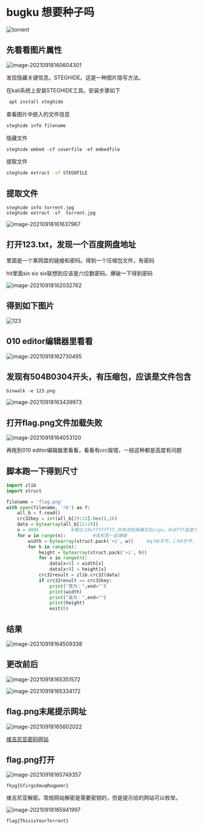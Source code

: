 # bugku 想要种子吗

![torrent](https://xiuxiu-1306082599.cos.ap-beijing.myqcloud.com/xiao/torrent.jpg)

## 先看看图片属性

![image-20210918160604301](https://xiuxiu-1306082599.cos.ap-beijing.myqcloud.com/xiao/image-20210918160604301.png)

发现隐藏关键信息。STEGHIDE。这是一种图片隐写方法。

在kali系统上安装STEGHIDE工具。安装步骤如下

```php
 apt install steghide
```

查看图片中嵌入的文件信息

```php
steghide info filename
```

隐藏文件

```php
steghide embed -cf coverfile -ef embedfile
```

提取文件

```sh
steghide extract -sf STEGOFILE
```

## 提取文件

```
steghide info torrent.jpg 
steghide extract -sf  torrent.jpg      
```

![image-20210918161637967](https://xiuxiu-1306082599.cos.ap-beijing.myqcloud.com/xiao/image-20210918161637967.png)

## 打开123.txt，发现一个百度网盘地址

里面是一个某网盘的链接和密码。得到一个压缩包文件，有密码

hit里面six six six联想到应该是六位数密码。爆破一下得到密码

![image-20210918162032762](https://xiuxiu-1306082599.cos.ap-beijing.myqcloud.com/xiao/image-20210918162032762.png)

## 得到如下图片

![123](https://xiuxiu-1306082599.cos.ap-beijing.myqcloud.com/xiao/123.png)

## 010 editor编辑器里看看

![image-20210918162730495](https://xiuxiu-1306082599.cos.ap-beijing.myqcloud.com/xiao/image-20210918162730495.png)

## 发现有504B0304开头，有压缩包，应该是文件包含

```
binwalk -e 123.png
```

![image-20210918163439973](https://xiuxiu-1306082599.cos.ap-beijing.myqcloud.com/xiao/image-20210918163439973.png)

## 打开flag.png文件加载失败

![image-20210918164053120](https://xiuxiu-1306082599.cos.ap-beijing.myqcloud.com/xiao/image-20210918164053120.png)

再拖到010 editor编辑器里看看，看看有crc报错，一般这种都是高度有问题

## 脚本跑一下得到尺寸

```python
import zlib
import struct

filename = 'flag.png'
with open(filename, 'rb') as f:
    all_b = f.read()
    crc32key = int(all_b[29:33].hex(),16)
    data = bytearray(all_b[12:29])
    n = 4095            #理论上0xffffffff,但考虑到屏幕实际/cpu，0x0fff就差不多了
    for w in range(n):          #高和宽一起爆破
        width = bytearray(struct.pack('>i', w))     #q为8字节，i为4字节，h为2字节
        for h in range(n):
            height = bytearray(struct.pack('>i', h))
            for x in range(4):
                data[x+4] = width[x]
                data[x+8] = height[x]
            crc32result = zlib.crc32(data)
            if crc32result == crc32key:
                print("宽为：",end="")
                print(width)
                print("高为：",end="")
                print(height)
                exit(0)

```

## 结果

![image-20210918164509338](https://xiuxiu-1306082599.cos.ap-beijing.myqcloud.com/xiao/image-20210918164509338.png)

## 更改前后

![image-20210918165351572](https://xiuxiu-1306082599.cos.ap-beijing.myqcloud.com/xiao/image-20210918165351572.png)

![image-20210918165334172](https://xiuxiu-1306082599.cos.ap-beijing.myqcloud.com/xiao/image-20210918165334172.png)

## flag.png末尾提示网址

![image-20210918165602022](https://xiuxiu-1306082599.cos.ap-beijing.myqcloud.com/xiao/image-20210918165602022.png)



[维吉尼亚密码网站](https://www.guballa.de/vigenere-solver)

## flag.png打开

![image-20210918165749357](https://xiuxiu-1306082599.cos.ap-beijing.myqcloud.com/xiao/image-20210918165749357.png)

```
fkyg{SfirgsXmuqRoqpemr}
```

维吉尼亚解密。常规网站解密是需要密钥的，但是提示给的网站可以枚举。

![image-20210918165941997](https://xiuxiu-1306082599.cos.ap-beijing.myqcloud.com/xiao/image-20210918165941997.png)

```
flag{ThisisYourTorrent}
```

